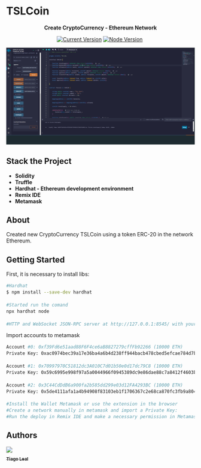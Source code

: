 # TSLCoin
<p  align="center"><b>Create CryptoCurrency - Ethereum Network</b></p>

<p align="center">
  <a href="https://github.com/tiagoleal/walletbtc">
    <img alt="Current Version" src="https://img.shields.io/badge/version-1.0.0 -blue.svg"></a>
   <a href="https://nodejs.org/en/">
    <img alt="Node Version" src="https://img.shields.io/badge/node-%3E%3D%2020.16.0-brightgreen" target="_blank"></a>
  <a href="https://www.npmjs.com/package/hardhat">
    <img alt="" src="https://img.shields.io/badge/hardhat-2.22.8-red.svg" target="_blank"></a>
</p>

![](https://github.com/tiagoleal/TSLCoin/blob/master/img/tslCoin.gif)


## Stack the Project

- **Solidity**
- **Truffle**
- **Hardhat - Ethereum development environment**
- **Remix IDE**
- **Metamask**


## About
Created new CryptoCurrency TSLCoin using a token ERC-20 in the network Ethereum.

## Getting Started

First, it is necessary to install libs:

```bash
#Hardhat
$ npm install --save-dev hardhat

#Started run the comand
npx hardhat node

#HTTP and WebSocket JSON-RPC server at http://127.0.0.1:8545/ with your terminal.

```

Import accounts to metamask
```bash
Account #0: 0xf39Fd6e51aad88F6F4ce6aB8827279cffFb92266 (10000 ETH)
Private Key: 0xac0974bec39a17e36ba4a6b4d238ff944bacb478cbed5efcae784d7bf4f2ff80

Account #1: 0x70997970C51812dc3A010C7d01b50e0d17dc79C8 (10000 ETH)
Private Key: 0x59c6995e998f97a5a0044966f0945389dc9e86dae88c7a8412f4603b6b78690d

Account #2: 0x3C44CdDdB6a900fa2b585dd299e03d12FA4293BC (10000 ETH)
Private Key: 0x5de4111afa1a4b94908f83103eb1f1706367c2e68ca870fc3fb9a804cdab365a

#Install the Wallet Metamask or use the extension in the browser
#Create a network manually in metamask and import a Private Key:
#Run the deploy in Remix IDE and make a necessary permission in Metamask
```
## Authors

<!-- ALL-CONTRIBUTORS-LIST:START - Do not remove or modify this section -->
<!-- prettier-ignore -->
[<img src="https://avatars1.githubusercontent.com/u/5727529?s=460&v=4" width="100px;"/><br /><sub><b>Tiago Leal</b></sub>](https://github.com/tiagoleal)<br />